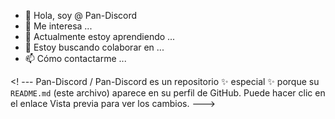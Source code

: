 - 👋 Hola, soy @ Pan-Discord
- 👀 Me interesa ...
- 🌱 Actualmente estoy aprendiendo ...
- 💞️ Estoy buscando colaborar en ...
- 📫 Cómo contactarme ...

<! ---
Pan-Discord / Pan-Discord es un repositorio ✨ especial ✨ porque su `README.md` (este archivo) aparece en su perfil de GitHub.
Puede hacer clic en el enlace Vista previa para ver los cambios.
--->
